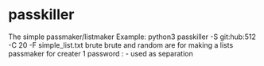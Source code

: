 # passkiller
The simple passmaker/listmaker
Example: python3 passkiller -S git:hub:512 -C 20 -F simple_list.txt brute
brute and random are for making a lists
passmaker for creater 1 password
: - used as separation
